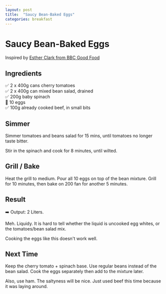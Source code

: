 ```yaml
---
layout: post
title:  "Saucy Bean-Baked Eggs"
categories: breakfast
---
```

# Saucy Bean-Baked Eggs
Inspired by [Esther Clark from BBC Good Food](https://www.bbcgoodfood.com/recipes/saucy-bean-baked-eggs#commentsFeed)

## Ingredients
✅ 2 x 400g cans cherry tomatoes  
✅ 2 x 400g can mixed bean salad, drained  
✅ 200g baby spinach  
🥣 10 eggs  
✅ 100g already cooked beef, in small bits  

## Simmer
Simmer tomatoes and beans salad for 15 mins, until tomatoes no longer taste bitter.

Stir in the spinach and cook for 8 minutes, until wilted.

## Grill / Bake
Heat the grill to medium. Pour all 10 eggs on top of the bean mixture. Grill for 10 minutes, then bake on 200 fan for another 5 minutes.

## Result
➡️ Output: 2 Liters.

Meh. Liquidy. It is hard to tell whether the liquid is uncooked egg whites, or the tomatoes/bean salad mix.

Cooking the eggs like this doesn't work well.

## Next Time
Keep the cherry tomato + spinach base. Use regular beans instead of the bean salad. Cook the eggs separately then add to the mixture later.

Also, use ham. The saltyness will be nice. Just used beef this time because it was laying around.
